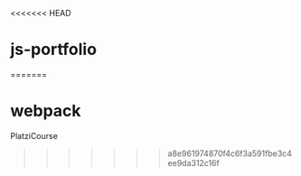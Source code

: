<<<<<<< HEAD
# js-portfolio
=======
# webpack
PlatziCourse 
>>>>>>> a8e961974870f4c6f3a591fbe3c4ee9da312c16f

